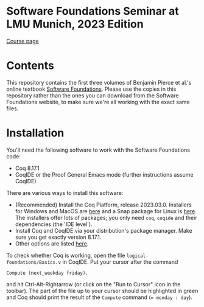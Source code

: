 # Software Foundations Seminar at LMU Munich, 2023 Edition

[Course page](https://www.tcs.ifi.lmu.de/lehre/ws-2023-24/coq_de.html)

# Contents

This repository contains the first three volumes of Benjamin Pierce et al.'s
online textbook [Software
Foundations](https://softwarefoundations.cis.upenn.edu/). Please use the copies
in this repository rather than the ones you can download from the Software
Foundations website, to make sure we're all working with the exact same files.

# Installation

You'll need the following software to work with the Software Foundations code:

- Coq 8.17.1
- CoqIDE or the Proof General Emacs mode (further instructions assume CoqIDE)

There are various ways to install this software:

- (Recommended) Install the Coq Platform, release 2023.03.0. Installers for
  Windows and MacOS are
  [here](https://github.com/coq/platform/releases/tag/2023.03.0) and a Snap
  package for Linux is [here](https://snapcraft.io/coq-prover). The installers
  offer lots of packages; you only need `coq`, `coqide` and their dependencies
  (the 'IDE level').
- Install Coq and CoqIDE via your distribution's package manager. Make sure you
  get exactly version 8.17.1.
- Other options are listed [here](https://coq.inria.fr/download).

To check whether Coq is working, open the file `logical-foundations/Basics.v` in
CoqIDE. Put your cursor after the command

``` coq
Compute (next_weekday friday).
```

and hit Ctrl-Alt-Rightarrow (or click on the "Run to Cursor" icon in the
toolbar). The part of the file up to your cursor should be highlighted in green
and Coq should print the result of the `Compute` command (`= monday : day`).
